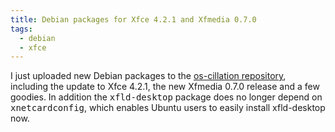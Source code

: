 ```yaml
---
title: Debian packages for Xfce 4.2.1 and Xfmedia 0.7.0
tags:
  - debian
  - xfce
---
```


I just uploaded new Debian packages to the <a href="http://os-works.com/view/debian/">os-cillation repository</a>, including the update to Xfce 4.2.1, the new Xfmedia 0.7.0 release and a few goodies. In addition the <tt>xfld-desktop</tt> package does no longer depend on <tt>xnetcardconfig</tt>, which enables Ubuntu users to easily install xfld-desktop now.
